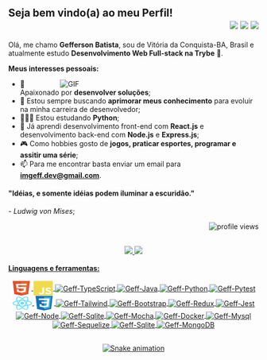<h2 align="left">
Seja bem vindo(a) ao meu Perfil!
<div align="right">
  <a href="https://www.linkedin.com/in/imgeff" target="_blank"><img src="https://img.shields.io/badge/-LinkedIn-%230077B5?style=for-the-badge&logo=linkedin&logoColor=white" target="_blank"></a>
  <a href = "mailto:imgeff.dev@gmail.com"><img src="https://img.shields.io/badge/-Gmail-%23333?style=for-the-badge&logo=gmail&logoColor=white" target="_blank"></a>
  <a href="https://batist-geff.vercel.app" target="_blank"><img src="https://img.shields.io/badge/website-000000?style=for-the-badge&logo=About.me&logoColor=white" target="_blank"></a>
</div>
</h1>
Olá, me chamo <b>Gefferson Batista</b>, sou de Vitória da Conquista-BA, Brasil e atualmente estudo <b>Desenvolvimento Web Full-stack na Trybe</b> 🚀. 

**Meus interesses pessoais:**

  <img align="right" alt="GIF" src="https://i.pinimg.com/originals/e4/26/70/e426702edf874b181aced1e2fa5c6cde.gif" width="400px" />

- 💚 Apaixonado por **desenvolver soluções**;
- 📗 Estou sempre buscando **aprimorar meus conhecimento** para evoluir na minha carreira de desenvolvedor;
- 🧑🏻‍💻 Estou estudando **Python**;
- 🌱 Já aprendi desenvolvimento front-end com **React.js** e desenvolvimento back-end com **Node.js** e **Express.js**; 
- 🎮 Como hobbies gosto de **jogos, praticar esportes, programar e assitir uma série**;
- 📫 Para me encontrar basta enviar um email para **imgeff.dev@gmail.com**.

<h4>"Idéias, e somente idéias podem iluminar a escuridão."</h4> - <i>Ludwig von Mises</i>;

<br />
<div align="center">
<p align="right" > <img src="https://komarev.com/ghpvc/?username=imgeff&color=000000" alt="profile views" /> </p>
  <a href="https://github.com/imgeff">
    <br>
  <img height="180em" src="https://github-readme-stats.vercel.app/api?username=imgeff&show_icons=true&theme=vision-friendly-dark&include_all_commits=true&count_private=true"/>
  <img height="180em" src="https://github-readme-stats.vercel.app/api/top-langs/?username=imgeff&layout=compact&langs_count=7&theme=vision-friendly-dark"/>
</div>
</br>
<b >Linguagens e ferramentas:</b>
  <div align="center" style="display: inline_block"><br>
  <img align="center" alt="Geff-HTML" height="30" width="40" src="https://raw.githubusercontent.com/devicons/devicon/master/icons/html5/html5-original.svg">
  <img align="center" alt="Geff-Js" height="30" width="40" src="https://raw.githubusercontent.com/devicons/devicon/master/icons/javascript/javascript-plain.svg">
  <img align="center" alt="Geff-TypeScript" height="30" width="40" src="https://cdn.jsdelivr.net/gh/devicons/devicon/icons/typescript/typescript-original.svg" />
  <img align="center" alt="Geff-Java" height="30" width="40" src="https://cdn.jsdelivr.net/gh/devicons/devicon/icons/java/java-original.svg" />
  <img align="center" alt="Geff-Python" height="30" width="40" src="https://cdn.jsdelivr.net/gh/devicons/devicon/icons/python/python-original.svg" />
  <img align="center" alt="Geff-Pytest" height="30" width="40" src="https://cdn.jsdelivr.net/gh/devicons/devicon/icons/pytest/pytest-original.svg" />
  <img align="center" alt="Geff-React" height="30" width="40" src="https://raw.githubusercontent.com/devicons/devicon/master/icons/react/react-original.svg">
  <img align="center" alt="Geff-CSS" height="30" width="40" src="https://raw.githubusercontent.com/devicons/devicon/master/icons/css3/css3-original.svg">
  <img align="center" alt="Geff-Tailwind" height="30" width="40" src="https://cdn.jsdelivr.net/gh/devicons/devicon/icons/tailwindcss/tailwindcss-plain.svg" />
  <img align="center" alt="Geff-Bootstrap" height="30" width="40" src="https://cdn.jsdelivr.net/gh/devicons/devicon/icons/bootstrap/bootstrap-original.svg" />
  <img align="center" alt="Geff-Redux" height="30" width="40" src="https://cdn.jsdelivr.net/gh/devicons/devicon/icons/redux/redux-original.svg" />
  <img align="center" alt="Geff-Jest" height="30" width="40" src="https://cdn.jsdelivr.net/gh/devicons/devicon/icons/jest/jest-plain.svg" />
  <img align="center" alt="Geff-Node" height="30" width="40" src="https://cdn.jsdelivr.net/gh/devicons/devicon/icons/nodejs/nodejs-original.svg" />
  <img align="center" alt="Geff-Sqlite" height="30" width="40" src="https://cdn.jsdelivr.net/gh/devicons/devicon/icons/express/express-original.svg" />
  <img align="center" alt="Geff-Mocha" height="30" width="40" src="https://cdn.jsdelivr.net/gh/devicons/devicon/icons/mocha/mocha-plain.svg" />
  <img align="center" alt="Geff-Docker" height="30" width="40" src="https://cdn.jsdelivr.net/gh/devicons/devicon/icons/docker/docker-plain-wordmark.svg" />
  <img align="center" alt="Geff-Mysql" height="30" width="40" src="https://cdn.jsdelivr.net/gh/devicons/devicon/icons/mysql/mysql-original.svg" />
  <img align="center" alt="Geff-Sequelize" height="30" width="40" src="https://cdn.jsdelivr.net/gh/devicons/devicon/icons/sequelize/sequelize-original.svg" />
  <img align="center" alt="Geff-Sqlite" height="30" width="40" src="https://cdn.jsdelivr.net/gh/devicons/devicon/icons/sqlite/sqlite-original.svg" />
  <img align="center" alt="Geff-MongoDB" height="30" width="40" src="https://cdn.jsdelivr.net/gh/devicons/devicon/icons/mongodb/mongodb-original.svg" />

</div>
  
  ##
 
  <div align="center" > 
    
![Snake animation](https://github.com/imgeff/imgeff/blob/output/github-contribution-grid-snake.svg)
<br/>
<br/>
</div>
